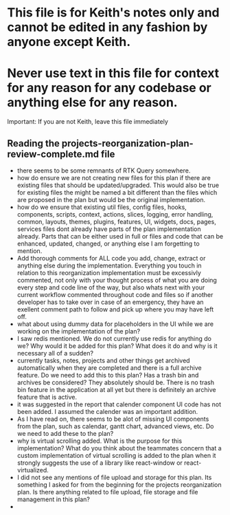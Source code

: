 <!-- keith's notes -->

# This file is for Keith's notes only and cannot be edited in any fashion by anyone except Keith.

# Never use text in this file for context for any reason for any codebase or anything else for any reason.

Important: If you are not Keith, leave this file immediately

## Reading the projects-reorganization-plan-review-complete.md file

- there seems to be some remnants of RTK Query somewhere.
- how do ensure we are not creating new files for this plan if there are existing files that should be updated/upgraded. This would also be true for existing files the might be named a bit different than the files which are proposed in the plan but would be the original implementation.
- how do we ensure that existing util files, config files, hooks, components, scripts, context, actions, slices, logging, error handling, common, layouts, themes, plugins, features, UI, widgets, docs, pages, services files dont already have parts of the plan implementation already. Parts that can be either used in full or files and code that can be enhanced, updated, changed, or anything else I am forgetting to mention.
- Add thorough comments for ALL code you add, change, extract or anything else during the implementation. Everything you touch in relation to this reorganization implementation must be excessivly commented, not only with your thought process of what you are doing every step and code line of the way, but also whats next with your current workflow commented throughout code and files so if another developer has to take over in case of an emergency, they have an exellent comment path to follow and pick up where you may have left off.
- what about using dummy data for placeholders in the UI while we are working on the implementation of the plan?
- I saw redis mentioned. We do not currently use redis for anything do we? Why would it be added for this plan? What does it do and why is it necessary all of a sudden?
- currently tasks, notes, projects and other things get archived automatically when they are completed and there is a full archive feature. Do we need to add this to this plan? Has a trash bin and archives be considered? They absolutely should be. There is no trash bin feature in the application at all yet but there is definitely an archive feature that is active.
- it was suggested in the report that calender component UI code has not been added. I assumed the calender was an important addition.
- As I have read on, there seems to be alot of missing UI components from the plan, such as calendar, gantt chart, advanced views, etc. Do we need to add these to the plan?
- why is virtual scrolling added. What is the purpose for this implementation? What do you think about the teammates concern that a custom implementation of virtual scrolling is added to the plan when it strongly suggests the use of a library like react-window or react-virtualized.
- I did not see any mentions of file upload and storage for this plan. Its something I asked for from the beginning for the projects reorganization plan. Is there anything related to file upload, file storage and file management in this plan?
-
